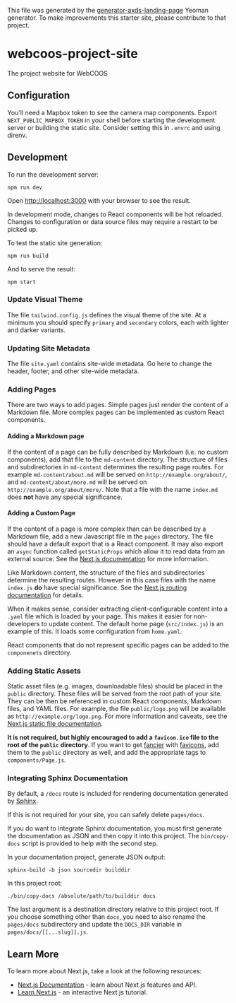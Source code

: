 This file was generated by the [generator-axds-landing-page](generator-axds-landing-page) Yeoman 
generator. To make improvements this starter site, please contribute to that project.

# webcoos-project-site

The project website for WebCOOS

## Configuration

You'll need a Mapbox token to see the camera map components. Export `NEXT_PUBLIC_MAPBOX_TOKEN` in your 
shell before starting the development server or building the static site. Consider setting this in `.envrc` 
and using direnv.

## Development

To run the development server:

```shell
npm run dev
```

Open [http://localhost:3000](http://localhost:3000) with your browser to see the result.

In development mode, changes to React components will be hot reloaded. Changes to configuration
or data source files may require a restart to be picked up.

To test the static site generation:

```shell
npm run build
```

And to serve the result:

```shell
npm start
```

### Update Visual Theme

The file `tailwind.config.js` defines the visual theme of the site. At a minimum you should
specify `primary` and `secondary` colors, each with lighter and darker variants.

### Updating Site Metadata

The file `site.yaml` contains site-wide metadata. Go here to change the header, footer, and
other site-wide metadata.

### Adding Pages

There are two ways to add pages. Simple pages just render the content of a Markdown file. More
complex pages can be implemented as custom React components.

#### Adding a Markdown page

If the content of a page can be fully described by Markdown (i.e. no custom components), add
that file to the `md-content` directory. The structure of files and subdirectories in
`md-content` determines the resulting page routes. For example `md-content/about.md` will be
served on `http://example.org/about/`, and `md-content/about/more.md` will be served on
`http://example.org/about/more/`. Note that a file with the name `index.md` does **not** have
any special significance.

#### Adding a Custom Page

If the content of a page is more complex than can be described by a Markdown file, add
a new Javascript file in the `pages` directory. The file should have a default export that
is a React component. It may also export an `async` function called `getStaticProps` which
allow it to read data from an external source. See the
[Next.js documentation](https://nextjs.org/docs/basic-features/pages) for more information.

Like Markdown content, the structure of the files and subdirectories determine the resulting
routes. However in this case files with the name `index.js` **do** have special significance.
See the [Next.js routing documentation](https://nextjs.org/docs/routing/introduction) for details.

When it makes sense, consider extracting client-configurable content into a `.yaml` file which
is loaded by your page. This makes it easier for non-developers to update content. The default home
page (`src/index.js`) is an example of this. It loads some configuration from `home.yaml`.

React components that do not represent specific pages can be added to the `componenets` directory.

### Adding Static Assets

Static asset files (e.g. images, downloadable files) should be placed in the `public` directory.
These files will be served from the root path of your site. They can be then be referenced in
custom React components, Markdown files, and YAML files. For example, the file `public/logo.png`
will be available as `http://example.org/logo.png`. For more information and caveats, see
the [Next.js static file documentation](https://nextjs.org/docs/basic-features/static-file-serving).

**It is not required, but highly encouraged to add a `favicon.ico` file to the root of the `public`
directory**. If you want to get [fancier](https://bitsofco.de/all-about-favicons-and-touch-icons/)
with [favicons](https://github.com/audreyfeldroy/favicon-cheat-sheet), add them to the `public`
directory as well, and add the appropriate tags to `components/Page.js`.

### Integrating Sphinx Documentation

By default, a `/docs` route is included for rendering documentation generated by
[Sphinx](https://www.sphinx-doc.org/en/master/).

If this is not required for your site, you can safely delete `pages/docs`.

If you do want to integrate Sphinx documentation, you must first generate the documentation
as JSON and then copy it into this project. The `bin/copy-docs` script is provided to help
with the second step.

In your documentation project, generate JSON output:

```shell
sphinx-build -b json sourcedir builddir
```

In this project root:

```shell
./bin/copy-docs /absolute/path/to/builddir docs
```

The last argument is a destination directory relative to this project root. If you choose
something other than `docs`, you need to also rename the `pages/docs` subdirectory and update
the `DOCS_DIR` variable in `pages/docs/[[...slug]].js`.

## Learn More

To learn more about Next.js, take a look at the following resources:

-   [Next.js Documentation](https://nextjs.org/docs) - learn about Next.js features and API.
-   [Learn Next.js](https://nextjs.org/learn) - an interactive Next.js tutorial.
